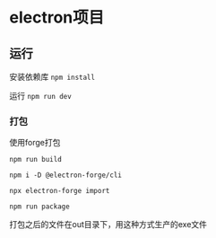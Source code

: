 # electron项目

## 运行
安装依赖库
`npm install`

运行
`npm run dev`
### 打包
使用forge打包

```
npm run build

npm i -D @electron-forge/cli

npx electron-forge import

npm run package
```
打包之后的文件在out目录下，用这种方式生产的exe文件
